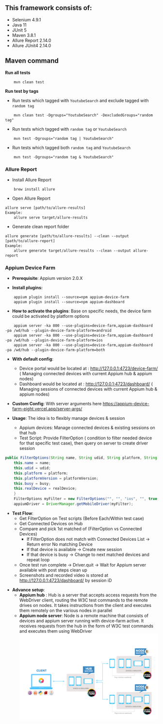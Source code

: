 
## This framework consists of:
- Selenium 4.9.1
- Java 11
- JUnit 5
- Maven 3.8.1
- Allure Report 2.14.0
- Allure JUnit4 2.14.0

## Maven command
**Run all tests**
```
    mvn clean test
```

**Run test by tags**
- Run tests which tagged with `YoutubeSearch` and exclude tagged with `random tag`

```
    mvn clean test -Dgroups="YoutubeSearch" -DexcludedGroups="random tag"
```

- Run tests which tagged with `random tag` or  `YoutubeSearch`
```
    mvn test -Dgroups="random tag | YoutubeSearch"
```

- Run tests which tagged both `random tag` and  `YoutubeSearch`
```
    mvn test -Dgroups="random tag & YoutubeSearch"
```

### Allure Report
- Install Allure Report
```
    brew install allure
```

- Open Allure Report
```
allure serve [path/to/allure-results]
Example:
    allure serve target/allure-results
```

- Generate clean report folder
```
allure generate [path/to/allure-results] --clean --output [path/to/allure-report]
Example:
    allure generate target/allure-results --clean --output allure-report
```

### Appium Device Farm
- **Prerequisite**: Appium version 2.0.X

- **Install plugins:**
```
    appium plugin install --source=npm appium-device-farm
    appium plugin install --source=npm appium-dashboard
```

- **How to activate the plugins**:
Base on specific needs, the device farm could be activated by platform options
```
    appium server -ka 800 --use-plugins=device-farm,appium-dashboard  -pa /wd/hub --plugin-device-farm-platform=android
    appium server -ka 800 --use-plugins=device-farm,appium-dashboard  -pa /wd/hub --plugin-device-farm-platform=ios
    appium server -ka 800 --use-plugins=device-farm,appium-dashboard  -pa /wd/hub --plugin-device-farm-platform=both
```

- **With default config**:
  * Device portal would be located at : http://127.0.0.1:4723/device-farm/ ( Managing connected devices with current Appium hub & appium nodes)
  * Dashboard would be located at : http://127.0.0.1:4723/dashboard/ ( Managing sessions of connected devices with current Appium hub & appium nodes)
- **Custom Config**: With server arguments here https://appium-device-farm-eight.vercel.app/server-args/
  
- **Usage**: The idea is to flexibly manage devices & session
  * Appium devices: Manage connected devices & existing sessions on that hub
  * Test Script: Provide FilterOption ( condition to filter needed device for that specific test case), then query on server to create driver session
```java
public FilterOptions(String name, String udid, String platform, String platformVersion, boolean busy, boolean realDevice) {
    this.name = name;
    this.udid = udid;
    this.platform = platform;
    this.platformVersion = platformVersion;
    this.busy = busy;
    this.realDevice = realDevice;
    }
    FilterOptions myFilter = new FilterOptions("", "", "ios", "", true, true);
    appiumDriver = DriverManager.getMobileDriver(myFilter);
```
- **Test Flow**:
  * Get FilterOption on Test scripts (Before Each/Within test case)
  * Get Connected Devices on Hub
  * Compare and pick 1st matched of (FilterOption vs Connected Devices)
      * If FilterOption does not match with Connected Devices List -> Return error No matching Device
      * If that device is available -> Create new session
      * If that device is busy -> Change to next matched devices and repeat loop
  * Once test run complete -> Driver.quit -> Wait for Appium server available with post steps clean up
  * Screenshots and recorded video is stored at http://127.0.0.1:4723/dashboard/ by session iD
* **Advance setup**:
  * **Appium hub** : Hub is a server that accepts access requests from the WebDriver client, routing the W3C test commands to the remote drives on nodes. It takes instructions from the client and executes them remotely on the various nodes in parallel
  * **Appium node server**: Node is a remote machine that consists of devices and appium server running with device-farm active. It receives requests from the hub in the form of W3C test commands and executes them using WebDriver
![](docs/assets/Hub_setup.png)
    